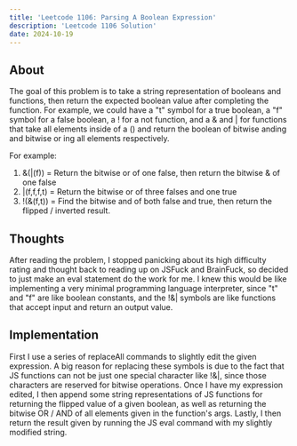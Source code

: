 ```yaml
---
title: 'Leetcode 1106: Parsing A Boolean Expression'
description: 'Leetcode 1106 Solution'
date: 2024-10-19
---
```


## About
The goal of this problem is to take a string representation of booleans and functions, then return the expected boolean value after completing the function. For example, we could have a "t" symbol for a true boolean, a "f" symbol for a false boolean, a ! for a not function, and a & and | for functions that take all elements inside of a () and return the boolean of bitwise anding and bitwise or ing all elements respectively.

For example:
1. &(|(f)) = Return the bitwise or of one false, then return the bitwise & of one false
2. |(f,f,f,t) = Return the bitwise or of three falses and one true
3. !(&(f,t)) = Find the bitwise and of both false and true, then return the flipped / inverted result.


## Thoughts
After reading the problem, I stopped panicking about its high difficulty rating and thought back to reading up on JSFuck and BrainFuck, so decided to just make an eval statement do the work for me. I knew this would be like implementing a very minimal programming language interpreter, since "t" and "f" are like boolean constants, and the !&| symbols are like functions that accept input and return an output value.

## Implementation
First I use a series of replaceAll commands to slightly edit the given expression. A big reason for replacing these symbols is due to the fact that JS functions can not be just one special character like !&|, since those characters are reserved for bitwise operations. Once I have my expression edited, I then append some string representations of JS functions for returning the flipped value of a given boolean, as well as returning the bitwise OR / AND of all elements given in the function's args. Lastly, I then return the result given by running the JS eval command with my slightly modified string.

